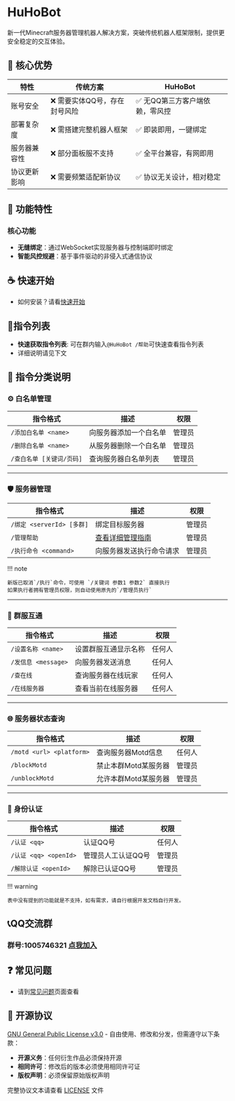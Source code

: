 # HuHoBot
新一代Minecraft服务器管理机器人解决方案，突破传统机器人框架限制，提供更安全稳定的交互体验。

## 🌟 核心优势

| 特性     | 传统方案             | HuHoBot           |
|--------|------------------|-------------------|
| 账号安全   | ❌ 需要实体QQ号，存在封号风险 | ✅ 无QQ第三方客户端依赖，零风控 |
| 部署复杂度  | ❌ 需搭建完整机器人框架     | ✅ 即装即用，一键绑定       |
| 服务器兼容性 | ❌ 部分面板服不支持       | ✅ 全平台兼容，有网即用      |
| 协议更新影响 | ❌ 需要频繁适配新协议      | ✅ 协议无关设计，相对稳定     |

## 🚀 功能特性

### 核心功能

- **无缝绑定**：通过WebSocket实现服务器与控制端即时绑定
- **智能风控规避**：基于事件驱动的非侵入式通信协议

## ☕ 快速开始
- 如何安装？请看[快速开始](QuickStart/index.md)

## 📡指令列表
- **快速获取指令列表**: 可在群内输入`@HuHoBot /帮助`可快速查看指令列表
- 详细说明请见下文

## 🤖 指令分类说明

### ⚙️ **白名单管理**
| 指令格式                  | 描述                     | 权限   |
|---------------------------|--------------------------|--------|
| `/添加白名单 <name>`       | 向服务器添加一个白名单     | 管理员 |
| `/删除白名单 <name>`       | 从服务器删除一个白名单     | 管理员 |
| `/查白名单 [关键词/页码]`   | 查询服务器白名单列表       | 管理员 |

---

### 🛡️ **服务器管理**
| 指令格式                  | 描述                     | 权限   |
|---------------------------|--------------------------|--------|
| `/绑定 <serverId> [多群]`  | 绑定目标服务器            | 管理员 |
| `/管理帮助`                | [查看详细管理指南](AdminHelp/index.md) | 管理员 |
| `/执行命令 <command>`      | 向服务器发送执行命令请求    | 管理员 |

!!! note 

    新版已取消`/执行`命令，可使用 `/关键词 参数1 参数2` 直接执行
    如果执行者拥有管理员权限，则自动使用原先的`/管理员执行`

---

### 💬 **群服互通**
| 指令格式                  | 描述                     | 权限   |
|---------------------------|--------------------------|--------|
| `/设置名称 <name>`         | 设置群服互通显示名称       | 任何人 |
| `/发信息 <message>`        | 向服务器发送消息           | 任何人 |
| `/查在线`                  | 查询服务器在线玩家         | 任何人 |
| `/在线服务器`              | 查看当前在线服务器         | 任何人 |

--- 

### 🌐 **服务器状态查询**
| 指令格式                  | 描述                     | 权限   |
|---------------------------|--------------------------|--------|
| `/motd <url> <platform>`  | 查询服务器Motd信息        | 任何人 |
| `/blockMotd`              | 禁止本群Motd某服务器      | 管理员 |
| `/unblockMotd`            | 允许本群Motd某服务器      | 管理员 |

---

### 🔑 **身份认证**
| 指令格式                  | 描述                     | 权限   |
|---------------------------|--------------------------|--------|
| `/认证 <qq>`               | 认证QQ号                 | 任何人 |
| `/认证 <qq> <openId>`      | 管理员人工认证QQ号        | 管理员 |
| `/解除认证 <openId>`       | 解除已认证QQ号            | 管理员 |


!!! warning

    表中没有提到的功能就是不支持，如有需求，请自行根据开发文档自行开发。


## 📞QQ交流群
### 群号:1005746321 [点我加入](http://qm.qq.com/cgi-bin/qm/qr?_wv=1027&k=N6tVRxGR8sDwYHBx9YgAhkqRTp1gseyk&authKey=M7Fd3Op6nHjXjSXefBtHBPqIq2wtX8AfufZor9DrfRrJkhyS2rohkt7iuOSwbtn8&noverify=0&group_code=1005746321)

## ❓ 常见问题
- 请到[常见问题](Question/index.md)页面查看


## 📄 开源协议

[GNU General Public License v3.0](LICENSE.txt) - 自由使用、修改和分发，但需遵守以下条款：

- **开源义务**：任何衍生作品必须保持开源
- **相同许可**：修改后的版本必须使用相同许可证
- **版权声明**：必须保留原始版权声明

完整协议文本请查看 [LICENSE](LICENSE.txt) 文件
